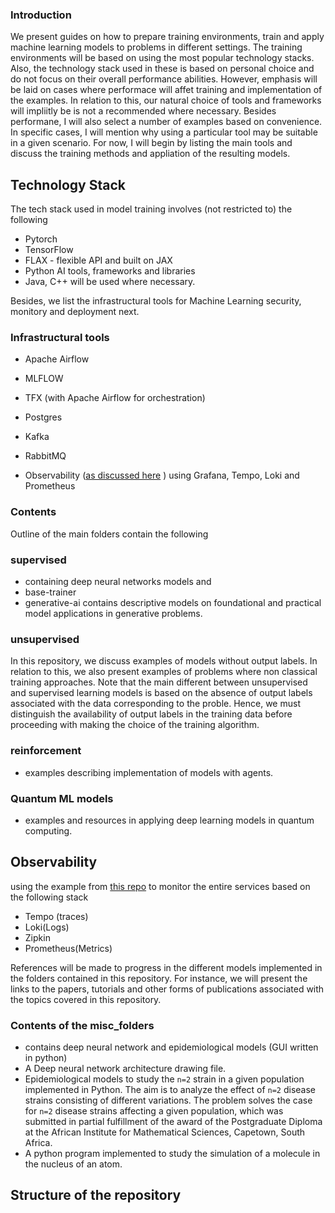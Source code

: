 ### Introduction

We present guides on how to prepare training environments, train and apply machine learning models to problems in different settings. 
The training environments will be based on using the most popular technology stacks. Also, the technology stack used in these is based on personal choice and do not focus on their overall performance abilities. However, emphasis will be laid on cases where performace will affet training and implementation of the examples. In relation to this, our natural choice of tools and frameworks will impliitly be  is not a recommended where necessary. Besides performane, I will also select a number of examples based on convenience. In specific cases, I will mention why using a particular tool may be suitable in a given scenario. For now, I will begin by listing the main tools and discuss the training methods and appliation of the resulting models.

## Technology Stack

  The tech stack used in model training involves (not restricted to) the following

- Pytorch
- TensorFlow
- FLAX - flexible API and built on JAX
- Python AI tools, frameworks and libraries
- Java, C++ will be used where necessary.

Besides, we list the infrastructural tools for Machine Learning security, monitory and deployment next. 

### Infrastructural tools

- Apache Airflow
- MLFLOW
- TFX (with Apache Airflow for orchestration)
- Postgres
- Kafka
- RabbitMQ

- Observability ([as discussed here](https://grafana.com/grafana/dashboards/16110-fastapi-observability/)
) using Grafana, Tempo, Loki and Prometheus

### Contents

Outline of the main folders contain the following

### supervised

- containing deep neural networks models and
- base-trainer
- generative-ai contains descriptive models on foundational and practical model applications in generative problems.

### unsupervised

 In this repository, we discuss examples of models without output labels. In relation to this, we also present examples of problems where non classical training approaches. Note that the main different between unsupervised and supervised learning models is based on the absence of output labels associated with the data corresponding to the proble. Hence, we must distinguish the availability of output labels in the training data before proceeding with making the choice of the training algorithm.

### reinforcement

- examples describing implementation of models with agents.

### Quantum ML models

- examples and resources in applying deep learning models in quantum computing.

## Observability

using the example from [this repo](https://github.com/blueswen/fastapi-observability) to monitor the entire services based on the following stack

- Tempo (traces)
- Loki(Logs)
- Zipkin 
- Prometheus(Metrics)

References will be made to progress in the different models implemented in the folders contained in this repository. For instance,
we will present the links to the papers, tutorials and other forms of publications associated with the topics covered in this repository.

### Contents of the misc_folders

- contains deep neural network and epidemiological models (GUI written in python)
- A Deep neural network architecture drawing file.
- Epidemiological models to study the `n=2` strain in a given population implemented in Python. The aim is to analyze the effect of `n=2` disease strains consisting of different variations. The problem solves the case for `n=2` disease strains affecting a given population, which was submitted in partial fulfillment of the award of the Postgraduate Diploma at the African Institute for Mathematical Sciences, Capetown, South Africa.
- A python program implemented to study the simulation of a molecule in the nucleus of an atom.

## Structure of the repository
